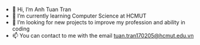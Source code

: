 - 👋 Hi, I’m Anh Tuan Tran
- 🌱 I’m currently learning Computer Science at HCMUT
- 💞️ I’m looking for new projects to improve my profession and ability in coding
- 📫 You can contact to me with the email tuan.tran170205@hcmut.edu.vn

<!---
anhtuan170205/anhtuan170205 is a ✨ special ✨ repository because its `README.md` (this file) appears on your GitHub profile.
You can click the Preview link to take a look at your changes.
--->
